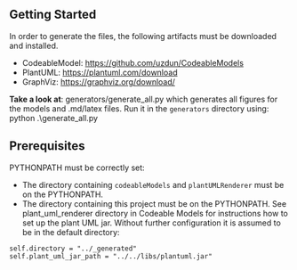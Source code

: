 ## Getting Started 
In order to generate the files, the following artifacts must be downloaded and installed.
- CodeableModel: https://github.com/uzdun/CodeableModels
- PlantUML: https://plantuml.com/download
- GraphViz: https://graphviz.org/download/

**Take a look at**: generators/generate_all.py which generates all figures for the models and .md/latex files. Run it in the `generators` directory using: python .\generate_all.py

## Prerequisites 
PYTHONPATH must be correctly set: 
- The directory containing `codeableModels` and `plantUMLRenderer` must be on the PYTHONPATH. 
- The directory containing this project must be on the PYTHONPATH. See plant_uml_renderer directory in Codeable Models for instructions how to set up the plant UML jar. Without further configuration it is assumed to be in the default directory: 

```
self.directory = "../_generated"
self.plant_uml_jar_path = "../../libs/plantuml.jar" 
```